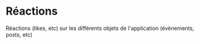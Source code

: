 # Réactions

Réactions (likes, etc) sur les différents objets de l'application (évènements, posts, etc)
